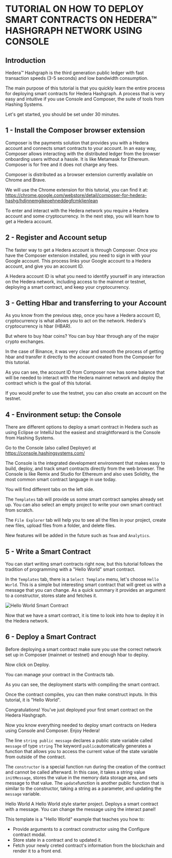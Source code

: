# TUTORIAL ON HOW TO DEPLOY SMART CONTRACTS ON HEDERA™ HASHGRAPH NETWORK USING CONSOLE

## Introduction
Hedera™ Hashgraph is the third generation public ledger with fast transaction speeds (3-5 seconds) and low bandwidth consumption.

The main purpose of this tutorial is that you quickly learn the entire process for deploying smart contracts for Hedera Hashgraph. 
A process that is very easy and intuitive if you use Console and Composer, the suite of tools from Hashing Systems.

Let's get started, you should be set under 30 minutes.

## 1 - Install the Composer browser extension
Composer is the payments solution that provides you with a Hedera account and connects smart contracts to your account. In an easy way, Composer allows interacting with the distributed ledger from the browser onboarding users without a hassle. It is like Metamask for Ethereum.
Composer is for free and it does not charge any fees.

Composer is distributed as a browser extension currently available on Chrome and Brave.

We will use the Chrome extension for this tutorial, you can find it at:
https://chrome.google.com/webstore/detail/composer-for-hedera-hashg/hdjnnemgikeoehneddegfcmkljenlean

To enter and interact with the Hedera network you require a Hedera account and some cryptocurrency.
In the next step, you will learn how to get a Hedera account.

## 2 - Register and Account setup
The faster way to get a Hedera account is through Composer.
Once you have the Composer extension installed, you need to sign in with your Google account. 
This process links your Google account to a Hedera account, and give you an account ID.

A Hedera account ID is what you need to identify yourself in any interaction on the Hedera network, including access to the mainnet or testnet, deploying a smart contract, and keep your cryptocurrency. 

## 3 - Getting Hbar and transferring to your Account
As you know from the previous step, once you have a Hedera account ID, cryptocurrency is what allows you to act on the network. Hedera's cryptocurrency is hbar (HBAR).

But where to buy hbar coins? 
You can buy hbar through any of the major crypto exchanges.

In the case of Binance, it was very clear and smooth the process of getting hbar and transfer it directly to the account created from the Composer for this tutorial.

As you can see, the account ID from Composer now has some balance that will be needed to interact with the Hedera mainnet network and deploy the contract which is the goal of this tutorial.

If you would prefer to use the testnet, you can also create an account on the testnet.

## 4 - Environment setup: the Console
There are different options to deploy a smart contract in Hedera such as using Eclipse or IntelliJ but the easiest and straightforward is the Console from Hashing Systems.

Go to the Console (also called Deployer) at https://console.hashingsystems.com/

The Console is the integrated development environment that makes easy to build, deploy, and track smart contracts directly from the web browser. The Console is like Remix and Studio for Ethereum and also uses Solidity, the most common smart contract language in use today.

You will find different tabs on the left side. 

The `Templates` tab will provide us some smart contract samples already set up.
You can also select an empty project to write your own smart contract from scratch.

The `File Explorer` tab will help you to see all the files in your project, create new files, upload files from a folder, and delete files.

New features will be added in the future such as `Team` and `Analytics`.

## 5 - Write a Smart Contract
You can start writing smart contracts right now, but this tutorial follows the tradition of programming with a "Hello World" smart contract.

In the `Templates` tab, there is a `Select Template` menu, let's choose `Hello World`.
This is a simple but interesting smart contract that will greet us with a message that you can change. 
As a quick summary it provides an argument to a constructor, stores state and fetches it.

![Hello World Smart Contract](https://github.com/ivanmolto/console-tutorial/master/raw/images/hello-world-smart-contract.png)


Now that we have a smart contract, it is time to look into how to deploy it in the Hedera network.


## 6 - Deploy a Smart Contract
Before deploying a smart contract make sure you use the correct network set up in Composer (mainnet or testnet) and enough hbar to deploy.

Now click on Deploy. 

You can manage your contract in the Contracts tab.

As you can see, the deployment starts with compiling the smart contract.


Once the contract compiles, you can then make construct inputs. 
In this tutorial, it is "Hello World".



Congratulations! 
You've just deployed your first smart contract on the Hedera Hashgraph.



Now you know everything needed to deploy smart contracts on Hedera using Console and Composer.
Enjoy Hedera!









The line `string public message` declares a public state variable called  `message` of type `string`
The keyword `public`automatically generates a function that allows you to access the current value of the state variable from outside of the contract.

The `constructor` is a special function run during the creation of the contract and cannot be called afterward.
In this case, it takes a string value `initMessage`, stores the value in the memory data storage area, and sets message to that value.
The `update`function is another public function that is similar to the constructor, taking a string as a parameter, and updating the `message` variable.

Hello World
A Hello World style starter project.
Deploys a smart contract with a message.
You can change the message using the interact panel!

This template is a "Hello World" example that teaches you how to:
- Provide arguments to a contract constructor using the Configure contract modal.
- Store state in a contract and to updated it.
- Fetch your newly creted contract's information from the blockchain and render it to a front end.


